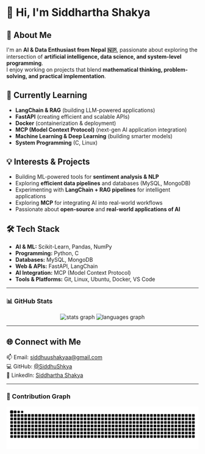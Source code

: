 # 👋 Hi, I'm Siddhartha Shakya  

## 🚀 About Me  
I'm an **AI & Data Enthusiast from Nepal 🇳🇵**, passionate about exploring the intersection of **artificial intelligence, data science, and system-level programming**.  
I enjoy working on projects that blend **mathematical thinking, problem-solving, and practical implementation**.  

## 🌱 Currently Learning  
- **LangChain & RAG** (building LLM-powered applications)  
- **FastAPI** (creating efficient and scalable APIs)  
- **Docker** (containerization & deployment)  
- **MCP (Model Context Protocol)** (next-gen AI application integration)  
- **Machine Learning & Deep Learning** (building smarter models)  
- **System Programming** (C, Linux)  

## 💡 Interests & Projects  
- Building ML-powered tools for **sentiment analysis & NLP**  
- Exploring **efficient data pipelines** and databases (MySQL, MongoDB)  
- Experimenting with **LangChain + RAG pipelines** for intelligent applications  
- Exploring **MCP** for integrating AI into real-world workflows  
- Passionate about **open-source** and **real-world applications of AI**  

## 🛠 Tech Stack  
- **AI & ML:** Scikit-Learn, Pandas, NumPy  
- **Programming:** Python, C  
- **Databases:** MySQL, MongoDB  
- **Web & APIs:** FastAPI, LangChain  
- **AI Integration:** MCP (Model Context Protocol)  
- **Tools & Platforms:** Git, Linux, Ubuntu, Docker, VS Code  

---

### 📊 GitHub Stats  
<div align="center">
  <img src="https://github-readme-stats.vercel.app/api?username=SiddhuShkya&show_icons=true&include_all_commits=true&count_private=true&theme=github_dark&hide_border=true" height="150" alt="stats graph" />
  <img src="https://github-readme-stats.vercel.app/api/top-langs?username=SiddhuShkya&layout=compact&langs_count=6&theme=github_dark&hide_border=true" height="150" alt="languages graph" />
</div>

---

## 🌐 Connect with Me  
📫 Email: [siddhuushakyaa@gmail.com](mailto:siddhuushakyaa@gmail.com)  
💻 GitHub: [@SiddhuShkya](https://github.com/SiddhuShkya)  
🔗 LinkedIn: [Siddhartha Shakya](https://www.linkedin.com/in/siddhartha-shakya-5665a0236/)  

---

### 🐍 Contribution Graph  
<picture>
  <source media="(prefers-color-scheme: dark)" srcset="https://raw.githubusercontent.com/SiddhuShkya/SiddhuShkya/output/snake.svg?palette=github-dark" />
  <source media="(prefers-color-scheme: light)" srcset="https://raw.githubusercontent.com/SiddhuShkya/SiddhuShkya/output/snake.svg?palette=github-light" />
  <img src="https://raw.githubusercontent.com/SiddhuShkya/SiddhuShkya/output/snake.svg" alt="Snake animation showing contributions from 2024–2025" />
</picture>

